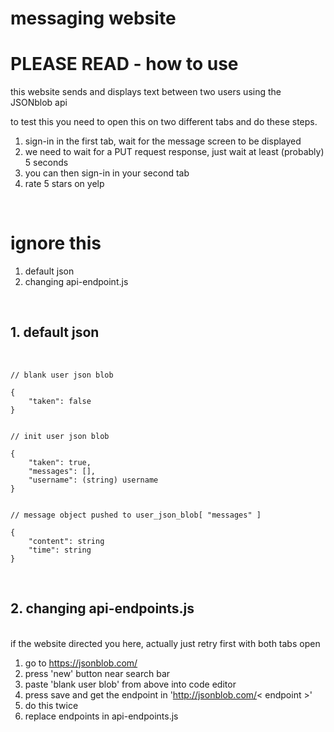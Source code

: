 # messaging website

# PLEASE READ - how to use

this website sends and displays text between two users using the JSONblob api

to test this you need to open this on two different tabs and do these steps.
1. sign-in in the first tab, wait for the message screen to be displayed
2. we need to wait for a PUT request response, just wait at least (probably) 5 seconds
3. you can then sign-in in your second tab
4. rate 5 stars on yelp

<br>

# ignore this 

1. default json
2. changing api-endpoint.js

<br>

## 1. default json
<br>

```
// blank user json blob 

{
    "taken": false
}


// init user json blob

{
    "taken": true,
    "messages": [],
    "username": (string) username
}


// message object pushed to user_json_blob[ "messages" ]

{
    "content": string
    "time": string
}
```

<br>

## 2. changing api-endpoints.js
<br>if the website directed you here, actually just retry first with both tabs open
1. go to https://jsonblob.com/
2. press 'new' button near search bar
3. paste 'blank user blob' from above into code editor
3. press save and get the endpoint in 'http://jsonblob.com/< endpoint >'
4. do this twice
5. replace endpoints in api-endpoints.js
